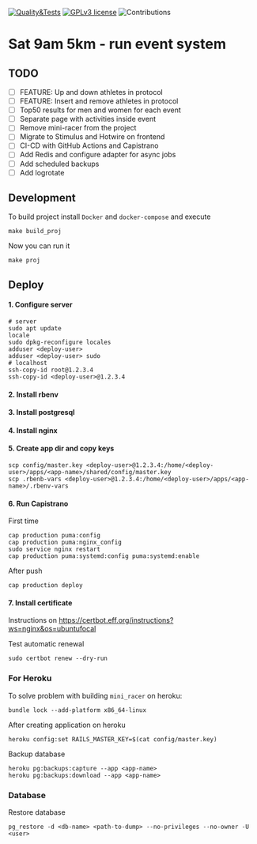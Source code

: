 [![Quality&Tests](https://github.com/vol1ura/Sat_9am_5km/actions/workflows/rubyonrails.yml/badge.svg)](https://github.com/vol1ura/Sat_9am_5km/actions/workflows/rubyonrails.yml)
[![GPLv3 license](https://img.shields.io/badge/License-GPLv3-blue.svg)](http://perso.crans.org/besson/LICENSE.html)
![Contributions](https://img.shields.io/badge/Contributions-Welcome-brightgreen)

# Sat 9am 5km - run event system

## TODO

- [ ] FEATURE: Up and down athletes in protocol
- [ ] FEATURE: Insert and remove athletes in protocol
- [ ] Top50 results for men and women for each event
- [ ] Separate page with activities inside event
- [ ] Remove mini-racer from the project
- [ ] Migrate to Stimulus and Hotwire on frontend
- [ ] CI-CD with GitHub Actions and Capistrano
- [ ] Add Redis and configure adapter for async jobs
- [ ] Add scheduled backups
- [ ] Add logrotate

## Development

To build project install `Docker` and `docker-compose` and execute
```shell
make build_proj
```

Now you can run it
```shell
make proj
```

## Deploy

#### 1. Configure server

```shell
# server
sudo apt update
locale
sudo dpkg-reconfigure locales
adduser <deploy-user>
adduser <deploy-user> sudo
# localhost
ssh-copy-id root@1.2.3.4
ssh-copy-id <deploy-user>@1.2.3.4
```
#### 2. Install rbenv

#### 3. Install postgresql

#### 4. Install nginx

#### 5. Create app dir and copy keys

```shell
scp config/master.key <deploy-user>@1.2.3.4:/home/<deploy-user>/apps/<app-name>/shared/config/master.key
scp .rbenb-vars <deploy-user>@1.2.3.4:/home/<deploy-user>/apps/<app-name>/.rbenv-vars
```

#### 6. Run Capistrano
First time
```shell
cap production puma:config
cap production puma:nginx_config
sudo service nginx restart
cap production puma:systemd:config puma:systemd:enable
```

After push
```shell
cap production deploy
```

#### 7. Install certificate
Instructions on https://certbot.eff.org/instructions?ws=nginx&os=ubuntufocal

Test automatic renewal
```shell
sudo certbot renew --dry-run
```

### For Heroku

To solve problem with building `mini_racer` on heroku:
```shell
bundle lock --add-platform x86_64-linux
```

After creating application on heroku
```shell
heroku config:set RAILS_MASTER_KEY=$(cat config/master.key)
```

Backup database
```shell
heroku pg:backups:capture --app <app-name>
heroku pg:backups:download --app <app-name>
```

### Database

Restore database
```shell
pg_restore -d <db-name> <path-to-dump> --no-privileges --no-owner -U <user>
```
